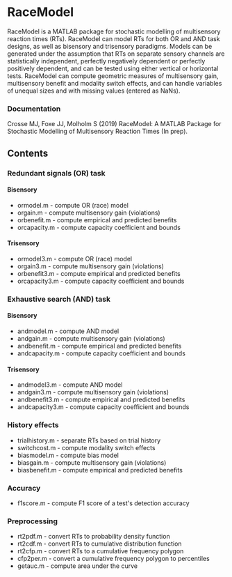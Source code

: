 # RaceModel
RaceModel is a MATLAB package for stochastic modelling of multisensory reaction times (RTs). RaceModel can model RTs for both OR and AND task designs, as well as bisensory and trisensory paradigms. Models can be generated under the assumption that RTs on separate sensory channels are statistically independent, perfectly negatively dependent or perfectly positively dependent, and can be tested using either vertical or horizontal tests. RaceModel can compute geometric measures of multisensory gain, multisensory benefit and modality switch effects, and can handle variables of unequal sizes and with missing values (entered as NaNs).

### Documentation
Crosse MJ, Foxe JJ, Molholm S (2019) RaceModel: A MATLAB Package for Stochastic Modelling of Multisensory Reaction Times (In prep).

## Contents
### Redundant signals (OR) task
#### Bisensory
* ormodel.m - compute OR (race) model
* orgain.m - compute multisensory gain (violations)
* orbenefit.m - compute empirical and predicted benefits
* orcapacity.m - compute capacity coefficient and bounds
 
#### Trisensory
* ormodel3.m - compute OR (race) model
* orgain3.m - compute multisensory gain (violations)
* orbenefit3.m - compute empirical and predicted benefits
* orcapacity3.m - compute capacity coefficient and bounds

### Exhaustive search (AND) task
#### Bisensory
* andmodel.m - compute AND model
* andgain.m - compute multisensory gain (violations)
* andbenefit.m - compute empirical and predicted benefits
* andcapacity.m - compute capacity coefficient and bounds

#### Trisensory
* andmodel3.m - compute AND model
* andgain3.m - compute multisensory gain (violations)
* andbenefit3.m - compute empirical and predicted benefits
* andcapacity3.m - compute capacity coefficient and bounds

### History effects
* trialhistory.m - separate RTs based on trial history
* switchcost.m - compute modality switch effects
* biasmodel.m - compute bias model
* biasgain.m - compute multisensory gain (violations)
* biasbenefit.m - compute empirical and predicted benefits
 
### Accuracy
* f1score.m - compute F1 score of a test's detection accuracy
 
### Preprocessing
* rt2pdf.m - convert RTs to probability density function
* rt2cdf.m - convert RTs to cumulative distribution function
* rt2cfp.m - convert RTs to a cumulative frequency polygon 
* cfp2per.m - convert a cumulative frequency polygon to percentiles
* getauc.m - compute area under the curve
